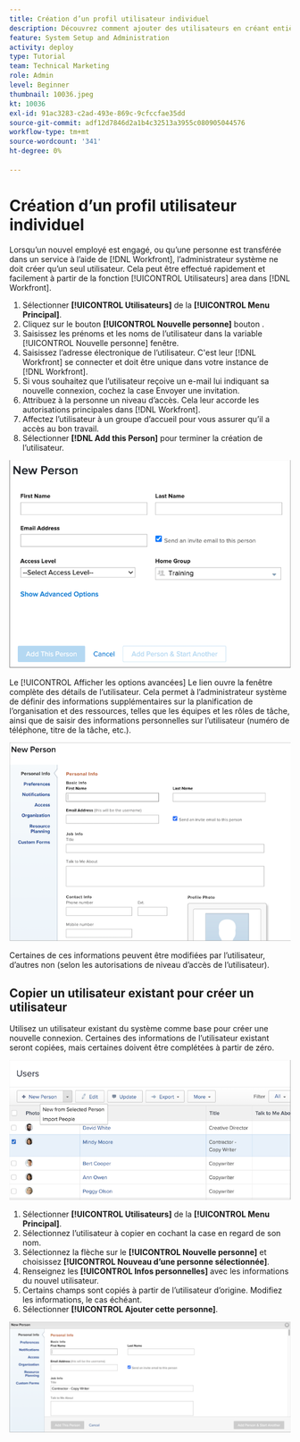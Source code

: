 ```yaml
---
title: Création d’un profil utilisateur individuel
description: Découvrez comment ajouter des utilisateurs en créant entièrement un profil utilisateur unique ou en copiant un utilisateur existant.
feature: System Setup and Administration
activity: deploy
type: Tutorial
team: Technical Marketing
role: Admin
level: Beginner
thumbnail: 10036.jpeg
kt: 10036
exl-id: 91ac3283-c2ad-493e-869c-9cfccfae35dd
source-git-commit: adf12d7846d2a1b4c32513a3955c080905044576
workflow-type: tm+mt
source-wordcount: '341'
ht-degree: 0%

---
```


# Création d’un profil utilisateur individuel

Lorsqu’un nouvel employé est engagé, ou qu’une personne est transférée dans un service à l’aide de [!DNL Workfront], l’administrateur système ne doit créer qu’un seul utilisateur. Cela peut être effectué rapidement et facilement à partir de la fonction [!UICONTROL Utilisateurs] area dans [!DNL Workfront].

1. Sélectionner **[!UICONTROL Utilisateurs]** de la **[!UICONTROL Menu Principal]**.
1. Cliquez sur le bouton **[!UICONTROL Nouvelle personne]** bouton .
1. Saisissez les prénoms et les noms de l’utilisateur dans la variable [!UICONTROL Nouvelle personne] fenêtre.
1. Saisissez l’adresse électronique de l’utilisateur. C&#39;est leur [!DNL Workfront] se connecter et doit être unique dans votre instance de [!DNL Workfront].
1. Si vous souhaitez que l’utilisateur reçoive un e-mail lui indiquant sa nouvelle connexion, cochez la case Envoyer une invitation.
1. Attribuez à la personne un niveau d’accès. Cela leur accorde les autorisations principales dans [!DNL Workfront].
1. Affectez l’utilisateur à un groupe d’accueil pour vous assurer qu’il a accès au bon travail.
1. Sélectionner **[!DNL Add this Person]** pour terminer la création de l’utilisateur.

![[!UICONTROL Nouvelle personne] window](assets/admin-fund-adding-users-1.png)

Le [!UICONTROL Afficher les options avancées] Le lien ouvre la fenêtre complète des détails de l’utilisateur. Cela permet à l’administrateur système de définir des informations supplémentaires sur la planification de l’organisation et des ressources, telles que les équipes et les rôles de tâche, ainsi que de saisir des informations personnelles sur l’utilisateur (numéro de téléphone, titre de la tâche, etc.).

![[!UICONTROL Nouvelle personne] fenêtre après avoir cliqué [!UICONTROL Afficher les options avancées]](assets/admin-fund-adding-users-2.png)

Certaines de ces informations peuvent être modifiées par l’utilisateur, d’autres non (selon les autorisations de niveau d’accès de l’utilisateur).

## Copier un utilisateur existant pour créer un utilisateur

Utilisez un utilisateur existant du système comme base pour créer une nouvelle connexion. Certaines des informations de l’utilisateur existant seront copiées, mais certaines doivent être complétées à partir de zéro.

![Menu déroulant Nouvelle personne](assets/admin-fund-adding-users-3.png)

1. Sélectionner **[!UICONTROL Utilisateurs]** de la **[!UICONTROL Menu Principal]**.
1. Sélectionnez l’utilisateur à copier en cochant la case en regard de son nom.
1. Sélectionnez la flèche sur le **[!UICONTROL Nouvelle personne]** et choisissez **[!UICONTROL Nouveau d’une personne sélectionnée]**.
1. Renseignez les **[!UICONTROL Infos personnelles]** avec les informations du nouvel utilisateur.
1. Certains champs sont copiés à partir de l’utilisateur d’origine. Modifiez les informations, le cas échéant.
1. Sélectionner **[!UICONTROL Ajouter cette personne]**.

![[!UICONTROL Nouvelle personne] window](assets/admin-fund-adding-users-4.png)

<!--
Learn more URLs
Add users
-->
